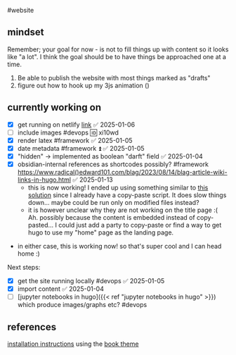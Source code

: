 
#website

## mindset
Remember; your goal for now - is not to fill things up with content so it looks like "a lot". I think the goal should be to have things be approached one at a time.

1. Be able to publish the website with most things marked as "drafts"
2. figure out how to hook up my 3js animation ()
## currently working on
- [x] get running on netlify [link](https://docs.netlify.com/frameworks/hugo/) ✅ 2025-01-06
- [ ] include images #devops 🆔 xi10wd
- [x] render latex #framework ✅ 2025-01-05
- [x] date metadata #framework ⏫ ✅ 2025-01-05
- [x] "hidden"   -> implemented as boolean "darft" field ✅ 2025-01-04
- [x] obsidian-internal references as shortcodes possibly? #framework https://www.radical()edward101.com/blag/2023/08/14/blag-article-wiki-links-in-hugo.html ✅ 2025-01-13
	* this is now working! I ended up using something similar to [this solution](https://discourse.gohugo.io/t/my-tips-to-turn-a-github-wiki-into-hugo-website/21217) since I already have a copy-paste script. It does slow things down... maybe could be run only on modified files instead?
	* it is however unclear why they are not working on the title page :( Ah. possibly because the content is embedded instead of copy-pasted... I could just add a party to copy-paste or find a way to get hugo to use my "home" page as the landing page.
* in either case, this is working now! so that's super cool and I can head home :)[]()


Next steps:
- [x] get the site running locally #devops ✅ 2025-01-05
- [x] import content ✅ 2025-01-04
- [ ] [jupyter notebooks in hugo]({{< ref "jupyter notebooks in hugo" >}}) which produce images/graphs etc? #devops
## references

[installation instructions](https://gohugo.io/getting-started/quick-start/)
using the [book theme](https://themes.gohugo.io/themes/hugo-book/)
